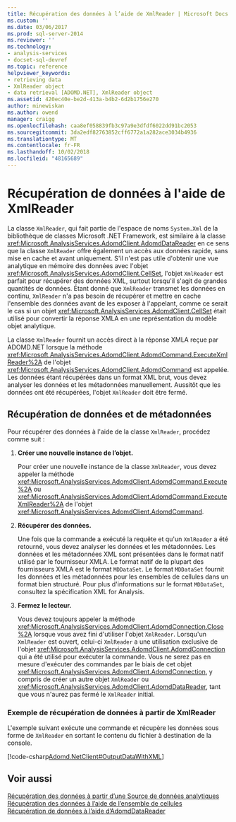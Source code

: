 ```yaml
---
title: Récupération des données à l’aide de XmlReader | Microsoft Docs
ms.custom: ''
ms.date: 03/06/2017
ms.prod: sql-server-2014
ms.reviewer: ''
ms.technology:
- analysis-services
- docset-sql-devref
ms.topic: reference
helpviewer_keywords:
- retrieving data
- XmlReader object
- data retrieval [ADOMD.NET], XmlReader object
ms.assetid: 420ec40e-be2d-413a-b4b2-6d2b1756e270
author: minewiskan
ms.author: owend
manager: craigg
ms.openlocfilehash: caa8ef058839fb3c97a9e3dfdf6022dd91bc2053
ms.sourcegitcommit: 3da2edf82763852cff6772a1a282ace3034b4936
ms.translationtype: MT
ms.contentlocale: fr-FR
ms.lasthandoff: 10/02/2018
ms.locfileid: "48165689"
---
```

# <a name="retrieving-data-using-the-xmlreader"></a>Récupération de données à l'aide de XmlReader
  La classe `XmlReader`, qui fait partie de l'espace de noms `System.Xml` de la bibliothèque de classes Microsoft .NET Framework, est similaire à la classe <xref:Microsoft.AnalysisServices.AdomdClient.AdomdDataReader> en ce sens que la classe `XmlReader` offre également un accès aux données rapide, sans mise en cache et avant uniquement. S'il n'est pas utile d'obtenir une vue analytique en mémoire des données avec l'objet <xref:Microsoft.AnalysisServices.AdomdClient.CellSet>, l'objet `XmlReader` est parfait pour récupérer des données XML, surtout lorsqu'il s'agit de grandes quantités de données. Étant donné que `XmlReader` transmet les données en continu, `XmlReader` n'a pas besoin de récupérer et mettre en cache l'ensemble des données avant de les exposer à l'appelant, comme ce serait le cas si un objet <xref:Microsoft.AnalysisServices.AdomdClient.CellSet> était utilisé pour convertir la réponse XMLA en une représentation du modèle objet analytique.  
  
 La classe `XmlReader` fournit un accès direct à la réponse XMLA reçue par ADOMD.NET lorsque la méthode <xref:Microsoft.AnalysisServices.AdomdClient.AdomdCommand.ExecuteXmlReader%2A> de l'objet <xref:Microsoft.AnalysisServices.AdomdClient.AdomdCommand> est appelée. Les données étant récupérées dans un format XML brut, vous devez analyser les données et les métadonnées manuellement. Aussitôt que les données ont été récupérées, l'objet `XmlReader` doit être fermé.  
  
## <a name="retrieving-data-and-metadata"></a>Récupération de données et de métadonnées  
 Pour récupérer des données à l'aide de la classe `XmlReader`, procédez comme suit :  
  
1.  **Créer une nouvelle instance de l’objet.**  
  
     Pour créer une nouvelle instance de la classe `XmlReader`, vous devez appeler la méthode <xref:Microsoft.AnalysisServices.AdomdClient.AdomdCommand.Execute%2A> ou <xref:Microsoft.AnalysisServices.AdomdClient.AdomdCommand.ExecuteXmlReader%2A> de l'objet <xref:Microsoft.AnalysisServices.AdomdClient.AdomdCommand>.  
  
2.  **Récupérer des données.**  
  
     Une fois que la commande a exécuté la requête et qu'un `XmlReader` a été retourné, vous devez analyser les données et les métadonnées. Les données et les métadonnées XML sont présentées dans le format natif utilisé par le fournisseur XMLA. Le format natif de la plupart des fournisseurs XMLA est le format `MDDataSet`. Le format `MDDataSet` fournit les données et les métadonnées pour les ensembles de cellules dans un format bien structuré. Pour plus d'informations sur le format `MDDataSet`, consultez la spécification XML for Analysis.  
  
3.  **Fermez le lecteur.**  
  
     Vous devez toujours appeler la méthode <xref:Microsoft.AnalysisServices.AdomdClient.AdomdConnection.Close%2A> lorsque vous avez fini d'utiliser l'objet `XmlReader`. Lorsqu'un `XmlReader` est ouvert, celui-ci `XmlReader` a une utilisation exclusive de l'objet <xref:Microsoft.AnalysisServices.AdomdClient.AdomdConnection> qui a été utilisé pour exécuter la commande. Vous ne serez pas en mesure d'exécuter des commandes par le biais de cet objet <xref:Microsoft.AnalysisServices.AdomdClient.AdomdConnection>, y compris de créer un autre objet `XmlReader` ou <xref:Microsoft.AnalysisServices.AdomdClient.AdomdDataReader>, tant que vous n'aurez pas fermé le `XmlReader` initial.  
  
### <a name="example-of-retrieving-data-from-the-xmlreader"></a>Exemple de récupération de données à partir de XmlReader  
 L'exemple suivant exécute une commande et récupère les données sous forme de `XmlReader` en sortant le contenu du fichier à destination de la console.  
  
 [!code-csharp[Adomd.NetClient#OutputDataWithXML](../../snippets/csharp/SQL14/adomd.net/adomd.netclient/cs/adomdexample.cs#outputdatawithxml)]  
  
## <a name="see-also"></a>Voir aussi  
 [Récupération des données à partir d’une Source de données analytiques](retrieving-data-from-an-analytical-data-source.md)   
 [Récupération des données à l’aide de l’ensemble de cellules](retrieving-data-using-the-cellset.md)   
 [Récupération de données à l’aide d’AdomdDataReader](retrieving-data-using-the-adomddatareader.md)  
  
  
